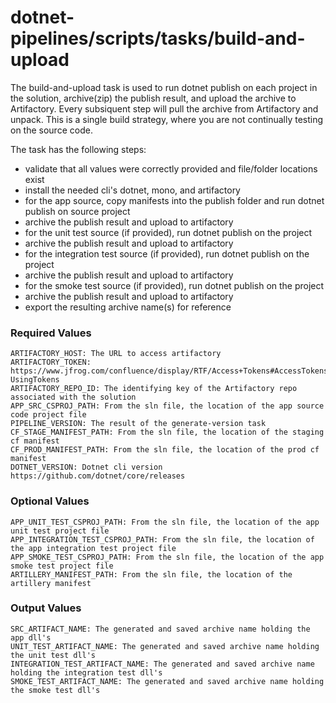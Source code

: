# dotnet-pipelines/scripts/tasks/build-and-upload

The build-and-upload task is used to run dotnet publish on each project in the solution, archive(zip) the publish result, and upload the archive to Artifactory. Every subsiquent step will pull the archive from Artifactory and unpack. This is a single build strategy, where you are not continually testing on the source code.

The task has the following steps:
- validate that all values were correctly provided and file/folder locations exist
- install the needed cli's dotnet, mono, and artifactory
- for the app source, copy manifests into the publish folder and run dotnet publish on source project
- archive the publish result and upload to artifactory
- for the unit test source (if provided), run dotnet publish on the project
- archive the publish result and upload to artifactory
- for the integration test source (if provided), run dotnet publish on the project
- archive the publish result and upload to artifactory
- for the smoke test source (if provided), run dotnet publish on the project
- archive the publish result and upload to artifactory
- export the resulting archive name(s) for reference

### Required Values
	ARTIFACTORY_HOST: The URL to access artifactory
	ARTIFACTORY_TOKEN: https://www.jfrog.com/confluence/display/RTF/Access+Tokens#AccessTokens-UsingTokens
	ARTIFACTORY_REPO_ID: The identifying key of the Artifactory repo associated with the solution
	APP_SRC_CSPROJ_PATH: From the sln file, the location of the app source code project file
	PIPELINE_VERSION: The result of the generate-version task
	CF_STAGE_MANIFEST_PATH: From the sln file, the location of the staging cf manifest
	CF_PROD_MANIFEST_PATH: From the sln file, the location of the prod cf manifest
	DOTNET_VERSION: Dotnet cli version https://github.com/dotnet/core/releases

### Optional Values
	APP_UNIT_TEST_CSPROJ_PATH: From the sln file, the location of the app unit test project file
	APP_INTEGRATION_TEST_CSPROJ_PATH: From the sln file, the location of the app integration test project file
	APP_SMOKE_TEST_CSPROJ_PATH: From the sln file, the location of the app smoke test project file
	ARTILLERY_MANIFEST_PATH: From the sln file, the location of the artillery manifest

### Output Values
	SRC_ARTIFACT_NAME: The generated and saved archive name holding the app dll's
	UNIT_TEST_ARTIFACT_NAME: The generated and saved archive name holding the unit test dll's
	INTEGRATION_TEST_ARTIFACT_NAME: The generated and saved archive name holding the integration test dll's
	SMOKE_TEST_ARTIFACT_NAME: The generated and saved archive name holding the smoke test dll's
